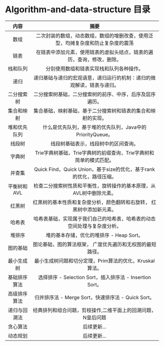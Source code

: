 # Algorithm-and-data-structure 目录

|内容| 摘要 | 	
|:--:|:--:|
|数组 |二次封装的数组，动态数组，数组的增删改查，使用泛型，均摊复杂度和防止复杂度的震荡|
|链表 |在链表中添加元素，使用链表的虚拟头结点，链表的遍历，查询，修改，删除。 |
|栈和队列|分别使用数组和链表实现栈和队列各种操作。|
|递归| 递归基础与递归的宏观语意，递归运行的机制：递归的微观解读，链表与递归。 |
|二分搜索树 |二分搜索树基础，二分搜索树的前序、中序，后序及层序遍历。|
|集合和映射| 集合基础，映射基础，基于二分搜索树和链表的集合和映射的实现。|
|堆和优先队列 |什么是优先队列，基于堆的优先队列，Java中的PriorityQueue。|
|线段树 | 线段树基础表示，线段树中的区间查询。 |
|字典树| Trie字典树基础，Trie字典树的前缀查询，Trie字典树和简单的模式匹配。|
|并查集 | Quick Find，Quick Union，基于size的优化，基于rank的优化，路径压缩。 |
|平衡树和AVL | 检查二分搜索树性质和平衡性，旋转操作的基本原理，从AVL树中删除元素。 |
|红黑树|红黑树的基本性质和复杂度分析，颜色翻转和右旋转， 红黑树中添加新元素。|
|哈希表 |哈希表基础，实现属于我们自己的哈希表，哈希表的动态空间处理与复杂度分析。|
|堆排序| 堆的基本存储，优化的堆排序 - Heap Sort。|
|图的基础|图论基础，图的算法框架， 广度优先遍历和无权图的最短路径。 |
|最小生成树| 最小生成树问题和切分定理，Prim算法的优化，Kruskal算法。 |
|基础排序算法|选择排序 - Selection Sort，插入排序法 - Insertion Sort。 |
|高级排序算法|  归并排序法 - Merge Sort，快速排序法 - Quick Sort。 |
|递归与回溯法| 经典排列和组合问题，剪枝操作,二维平面上的回溯问题，N皇后问题|
|贪心算法| 后续更新... |
|动态规划| 后续更新... |
